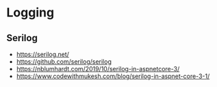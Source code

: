# Logging

## Serilog

 - https://serilog.net/
 - https://github.com/serilog/serilog
 - https://nblumhardt.com/2019/10/serilog-in-aspnetcore-3/
 - https://www.codewithmukesh.com/blog/serilog-in-aspnet-core-3-1/
